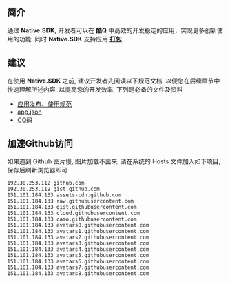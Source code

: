 ## 简介

通过 **Native.SDK**, 开发者可以在 **酷Q** 中高效的开发稳定的应用，实现更多创新使用的功能. 同时 **Native.SDK** 支持应用 **[打包](https://docs.cqp.im/dev/v9/getting-started/#%E6%89%93%E5%8C%85%E5%BA%94%E7%94%A8)**

## 建议

在使用 **Native.SDK** 之前, 建议开发者先阅读以下规范文档, 以便您在后续章节中快速理解所述内容, 以提高您的开发效率, 下列是必备的文件及资料

* [应用发布、使用规范](https://cqp.cc/t/38980)
* [app.json](https://docs.cqp.im/dev/v9/app.json/)
* [CQ码](https://docs.cqp.im/manual/cqcode/)

## 加速Github访问

如果遇到 Github 图片慢, 图片加载不出来, 请在系统的 Hosts 文件加入如下项目, 保存后刷新浏览器即可

    192.30.253.112 github.com
    192.30.253.119 gist.github.com
    151.101.184.133 assets-cdn.github.com
    151.101.184.133 raw.githubusercontent.com
    151.101.184.133 gist.githubusercontent.com
    151.101.184.133 cloud.githubusercontent.com
    151.101.184.133 camo.githubusercontent.com
    151.101.184.133 avatars0.githubusercontent.com
    151.101.184.133 avatars1.githubusercontent.com
    151.101.184.133 avatars2.githubusercontent.com
    151.101.184.133 avatars3.githubusercontent.com
    151.101.184.133 avatars4.githubusercontent.com
    151.101.184.133 avatars5.githubusercontent.com
    151.101.184.133 avatars6.githubusercontent.com
    151.101.184.133 avatars7.githubusercontent.com
    151.101.184.133 avatars8.githubusercontent.com


